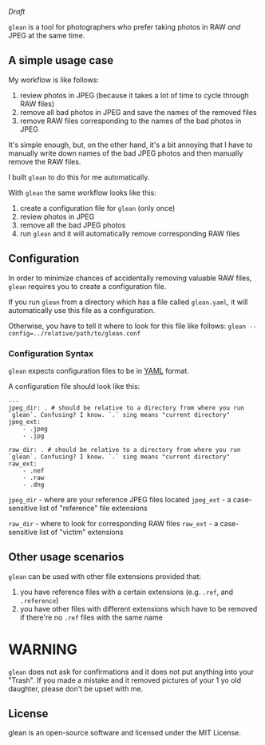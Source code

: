 *Draft*

`glean` is a tool for photographers who prefer taking photos in RAW *and* JPEG at the same time.

## A simple usage case

My workflow is like follows:

1. review photos in JPEG (because it takes a lot of time to cycle through RAW files)
2. remove all bad photos in JPEG and save the names of the removed files
3. remove RAW files corresponding to the names of the bad photos in JPEG

It's simple enough, but, on the other hand, it's a bit annoying that I have to manually write down names of the bad JPEG photos and then manually remove the RAW files.

I built `glean` to do this for me automatically.

With `glean` the same workflow looks like this:

1. create a configuration file for `glean` (only once)
2. review photos in JPEG
3. remove all the bad JPEG photos
4. run `glean` and it will automatically remove corresponding RAW files

## Configuration

In order to minimize chances of accidentally removing valuable RAW files, `glean` requires you to create a configuration file.

If you run `glean` from a directory which has a file called `glean.yaml`, it will automatically use this file as a configuration.

Otherwise, you have to tell it where to look for this file like follows:
`glean --config=../relative/path/to/glean.conf`

### Configuration Syntax

`glean` expects configuration files to be in [YAML](https://en.wikipedia.org/wiki/YAML) format.

A configuration file should look like this:

```
---
jpeg_dir: . # should be relative to a directory from where you run `glean`. Confusing? I know. `.` sing means "current directory"
jpeg_ext:
    - .jpeg
    - .jpg

raw_dir: . # should be relative to a directory from where you run `glean`. Confusing? I know. `.` sing means "current directory"
raw_ext:
    - .nef
    - .raw
    - .dng
```

`jpeg_dir` - where are your reference JPEG files located
`jpeg_ext` - a case-sensitive list of "reference" file extensions

`raw_dir` - where to look for corresponding RAW files
`raw_ext` - a case-sensitive list of "victim" extensions

## Other usage scenarios

`glean` can be used with other file extensions provided that:

1. you have reference files with a certain extensions (e.g. `.ref`, and `.reference`)
2. you have other files with different extensions which have to be removed if there're no `.ref` files with the same name

# WARNING

`glean` does not ask for confirmations and it does not put anything into your "Trash".
If you made a mistake and it removed pictures of your 1 yo old daughter, please don't be upset with me.


## License

glean is an open-source software and licensed under the MIT License.
